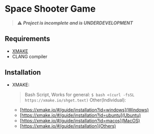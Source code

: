 
# Space Shooter Game
> :warning: ***Project is incomplete and is UNDERDEVELOPMENT***


## Requirements
- [XMAKE](https://xmake.io/)
- CLANG compiler

## Installation

* XMAKE:
    > Bash Script, Works for general: `$ bash <(curl -fsSL https://xmake.io/shget.text)`
    Other(Individual):
    - [https://xmake.io/#/guide/installation?id=windows](Windows)
    - [https://xmake.io/#/guide/installation?id=ubuntu](Ubuntu)
    - [https://xmake.io/#/guide/installation?id=macos](MacOS)
    - [https://xmake.io/#/guide/installation](Others)
